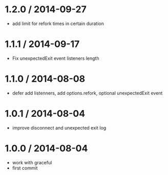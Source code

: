 
1.2.0 / 2014-09-27
==================

 * add limit for refork times in certain duration

1.1.1 / 2014-09-17
==================

 * Fix unexpectedExit event listeners length

1.1.0 / 2014-08-08
==================

 * defer add listenners, add options.refork, optional unexpectedExit event

1.0.1 / 2014-08-04
==================

 * improve disconnect and unexpected exit log

1.0.0 / 2014-08-04
==================

 * work with graceful
 * first commit
